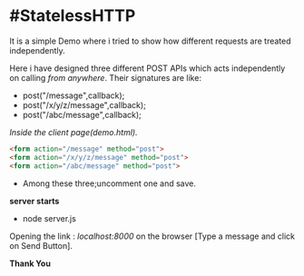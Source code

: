 

#StatelessHTTP
==================================================================================================

 It is a simple Demo where i tried to show how different requests are treated independently.

 Here i have designed three different POST APIs which acts independently on calling *from anywhere*.
 Their signatures are like:
- post("/message",callback);
- post("/x/y/z/message",callback);
- post("/abc/message",callback);

*Inside the client page(demo.html).*
 ```html
 <form action="/message" method="post">
 <form action="/x/y/z/message" method="post">
 <form action="/abc/message" method="post">
 ```
* Among these three;uncomment one  and save.


**server starts**
- node server.js

Opening the link : *localhost:8000* on the browser [Type a message and click on Send Button].

**Thank You**



